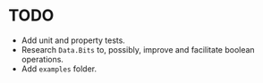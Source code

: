 
# TODO
- Add unit and property tests.
- Research `Data.Bits` to, possibly, improve and facilitate boolean operations. 
- Add `examples` folder. 